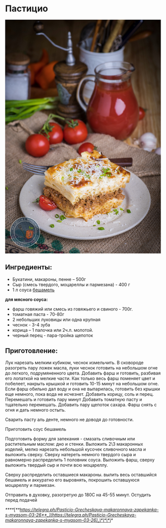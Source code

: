 # Пастицио

![](../../pics/39c0f8f86c0175c49d802.jpg)

## Ингредиенты:

* Букатини, макароны, пенне – 500г
* Сыр \(смесь твердого, моцареллы и пармезана\) - 400 г
* 1 л соуса [бешамель](https://mars9n9.gitbook.io/recipes-book/sousi/besciamella)

**для мясного соуса:**

* фарш говяжий или  смесь из говяжьего и свиного - 700г.
* томатная паста - 70-80г
* 2 небольших луковицы или одна крупная
* чеснок - 3-4 зуба
* корица – 1 палочка или 2ч.л. молотой.
* черный перец - пара-тройка щепоток

## Приготовление:

Лук нарезать мелким кубиком, чеснок измельчить. В сковороде разогреть пару ложек масла, луки чеснок готовить на небольшом огне до легкого, подрумяненного цвета. Добавить фарш и готовить, разбивая его лопаткой на мелкие части. Как только весь фарш поменяет цвет и побелеет, накрыть крышкой и готовить 10-15 минут на небольшом огне. Если фарш обильно дал воду и она не выпарилась, готовить без крышки еще немного, пока вода не исчезнет. Добавить корицу, соль и перец. Перемешать и готовить пару минут Добавить томатную пасту и тщательно перемешать. Добавить пару щепоток сахара. Фарш снять с огня и дать немного остыть.

Сварить пасту аль денте, немного не доводя до готовности. 

Приготовить соус бешамель 

Подготовить форму для запекания - смазать сливочным или растительным маслом: дно и стенки. Выложить 2\3 макаронных изделий, мелко нарезать небольшой кусочек сливочного масла и выложить сверху. Сверху натереть немного твердого сыра и равномерно распределить 1 половник соуса. Выложить фарш, сверху выложить твердый сыр и почти всю моцареллу. 

Сверху распределить оставшиеся макароны. вылить весь оставшийся бешамель и аккуратно его выровнять, покрошить оставшуюся моцареллу и пармезан. 

Отправить в духовку, разогретую до 180С на 45-55 минут. Остудить перед подачей

_\*\*\*\*_[_**https://telegra.ph/Pasticio-Grecheskaya-makaronnaya-zapekanka-s-myasom-03-26**_](https://telegra.ph/Pasticio-Grecheskaya-makaronnaya-zapekanka-s-myasom-03-26)_\*\*\*\*_

